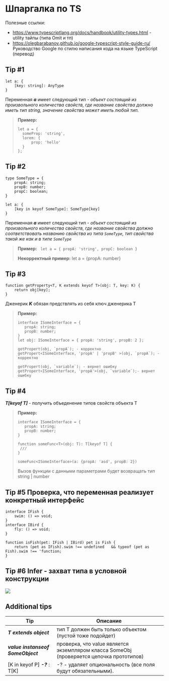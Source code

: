 
# Шпаргалка по TS
Полезные ссылки:
- https://www.typescriptlang.org/docs/handbook/utility-types.html - utility тайпы (типа Omit и тп)
- https://olegbarabanov.github.io/google-typescript-style-guide-ru/ Руководство Google по стилю написания кода на языке TypeScript (перевод)
## Tip #1
```
let a: {
    [key: string]: AnyType
}
```
Переменная ***a*** имеет следующий тип - *объект состоящий из произвольного количества свойств, где название свойства должно иметь тип string, значение свойства может иметь любой тип.*
> **Пример:**
> ```
> let a = { 
>   someProp: 'string', 
>   lorem: { 
>       prop: 'hello' 
>   }
> };
> ```

## Tip #2
```
type SomeType = {
    propA: string;
    propB: number;
    propC: boolean;
}

let a: {
    [key in keyof SomeType]: SomeType[key]
}
```

Переменная ***a*** имеет следующий тип - *объект состоящий из произвольного количества свойств, где название свойства
должно соответствовать названию свойства из типа ```SomeType```, тип свойства такой же как и в типе ```SomeType```*
> **Пример:** ``` let a = { propA: 'string', propC: boolean }```
>
> **Некорректный пример:**  let a = {propA: number}

## Tip #3

```
function getProperty<T, K extends keyof T>(obj: T, key: K) {
    return obj[key];
}
```

Дженерик ***K*** обязан предствлять из себя ключ дженерика T
> **Пример:**
> ``` 
> interface ISomeInterface = {
>    propA: string;
>    propB: number;
> }
> let obj: ISomeInterface = { propA: 'string', propB: 2 };
> 
> getPropert(obj, `propA`); - корректно
> getPropert<ISomeInterface, 'propA' | 'propB' >(obj, `propA`); - корректно
> 
> getPropert(obj, `variable`); - вернет ошибку
> getPropert<ISomeInterface, 'propA'>(obj, `variable`);- вернет ошибку
> 
> ```
## Tip #4
***T[keyof T]*** - получить объеденение типов свойств объекта T
>  **Пример:**
> ```
> interface ISomeInterface = {
>    propA: string;
>    propB: number;
> }
> 
> function someFunc<T>(obj: T): T[keyof T] {
>  ///
> }
> 
> someFunc<ISomeInterface>(a: {propA: 'asd', propB: 2})
> ```
> Вызов функции с данными параметрами будет возвращать тип  string | number
## Tip #5 Проверка, что переменная реализует  конкретный интерфейс
```
interface IFish {
    swim: () => void;
}
interface IBird {
    fly: () => void;
}

function isFish(pet: IFish | IBird) pet is Fish {
    return (pet as IFish).swim !== undefined   && typeof (pet as Fish).swim !== 'function;
}
```
## Tip #6 Infer - захват типа в условной конструкции
![](https://habrastorage.org/r/w1560/webt/ry/yt/ck/ryytckvyu57ilxvkicuumxltwn4.jpeg)

## Additional tips
| Tip                         | Описание                                                                                 |
|-----------------------------|------------------------------------------------------------------------------------------|
| ***T extends object***      | тип T должен быть только объектом (пустой тоже подойдет)                                 |
| ***value instanseof SomeObject*** | проверка, что value является экземпляром класса SomeObj (проверяется цепочка прототипов) |
| [K in keyof P] ***-?*** : T[K] | -? - удаляет опциональность (все поля будут обязательными).
    
  
